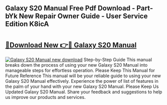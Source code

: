 ## Galaxy S20 Manual Free Pdf Download - Part-bYk New Repair Owner Guide - User Service Edition K8icA

# <h2><a href="http://bc14461.oget.top/?id=Galaxy+S20+Manual">🔗Download New 👉🔴 Galaxy S20 Manual</a></h2>

[![Galaxy S20 Manual new download](https://i.imgur.com/5g1atiW.png)](http://bc14461.oget.top/?id=Galaxy+S20+Manual)
Step-by-Step Guide This manual breaks down the process of using your new Galaxy S20 Manual into manageable steps for effortless operation. Please Keep This Manual for Future Reference This manual will be your reliable guide to using your new Galaxy S20 Manual effectively. Experience the power of list of features in the palm of your hand with your new Galaxy S20 Manual. Please Keep Us Updated Galaxy S20 Manual. Share your feedback and suggestions to help us improve our products and services.
